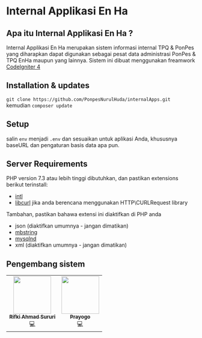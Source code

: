 # Internal Applikasi En Ha

## Apa itu Internal Applikasi En Ha ?

Internal Applikasi En Ha merupakan sistem informasi internal TPQ & PonPes yang diharapkan dapat digunakan sebagai pesat data administrasi PonPes & TPQ EnHa maupun yang lainnya. Sistem ini dibuat menggunakan freamwork [CodeIgniter 4](http://codeigniter.com)

## Installation & updates

`git clone https://github.com/PonpesNurulHuda/internalApps.git` kemudian `composer update` 

## Setup

salin `env` menjadi `.env` dan sesuaikan untuk aplikasi Anda, khususnya baseURL dan pengaturan basis data apa pun.

## Server Requirements

PHP version 7.3 atau lebih tinggi dibutuhkan, dan pastikan extensions berikut terinstall:

- [intl](http://php.net/manual/en/intl.requirements.php)
- [libcurl](http://php.net/manual/en/curl.requirements.php) jika anda berencana menggunakan HTTP\CURLRequest library

Tambahan, pastikan bahawa extensi ini diaktifkan di PHP anda

- json (diaktifkan umumnya - jangan dimatikan)
- [mbstring](http://php.net/manual/en/mbstring.installation.php)
- [mysqlnd](http://php.net/manual/en/mysqlnd.install.php)
- xml (diaktifkan umumnya - jangan dimatikan)

## Pengembang sistem


<table>
  <tr>
    <td align="center">
      <a href="https://github.com/rifkisururi"><img src="https://avatars.githubusercontent.com/u/57984062?s=96&v=4" width="100px;" alt="" style="max-width: 100%;">
        <br>
        <sub>
          <b>Rifki Ahmad Sururi</b>
         </sub>
      </a>
      <br>
        <g-emoji class="g-emoji" alias="computer" fallback-src="https://github.githubassets.com/images/icons/emoji/unicode/1f4bb.png">💻</g-emoji>    
    </td>
    <td align="center">
      <a href="https://github.com/prayogo7"><img src="https://avatars.githubusercontent.com/u/102532226?s=96&v=4" width="100px;" alt="" style="max-width: 100%;">
        <br>
        <sub>
          <b>Prayogo</b>
         </sub>
      </a>
      <br>
        <g-emoji class="g-emoji" alias="computer" fallback-src="https://github.githubassets.com/images/icons/emoji/unicode/1f4bb.png">💻</g-emoji>    
    </td>
  </tr>
</table
